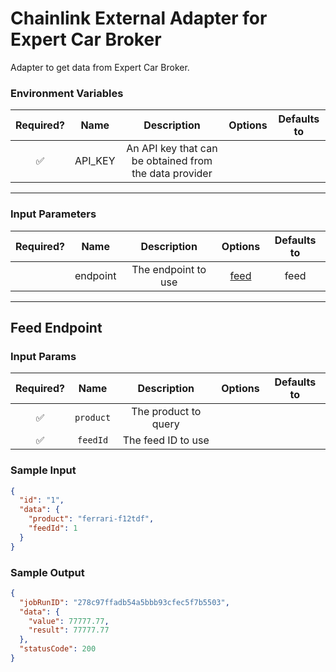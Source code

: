 # Chainlink External Adapter for Expert Car Broker

Adapter to get data from Expert Car Broker.

### Environment Variables

| Required? |  Name   |                                                        Description                                                         | Options | Defaults to |
| :-------: | :-----: | :------------------------------------------------------------------------------------------------------------------------: | :-----: | :---------: |
|     ✅     | API_KEY | An API key that can be obtained from the data provider |         |             |

---

### Input Parameters

| Required? |   Name   |     Description     |           Options            | Defaults to |
| :-------: | :------: | :-----------------: | :--------------------------: | :---------: |
|           | endpoint | The endpoint to use | [feed](#Feed-Endpoint) |   feed   |

---

## Feed Endpoint

### Input Params

| Required? |            Name            |               Description                |       Options       | Defaults to |
| :-------: | :------------------------: | :--------------------------------------: | :-----------------: | :---------: |
|    ✅     | `product`  |   The product to query    | |             |
|    ✅     | `feedId` | The feed ID to use | |             |

### Sample Input

```json
{
  "id": "1",
  "data": {
    "product": "ferrari-f12tdf",
    "feedId": 1
  }
}
```

### Sample Output

```json
{
  "jobRunID": "278c97ffadb54a5bbb93cfec5f7b5503",
  "data": {
    "value": 77777.77,
    "result": 77777.77
  },
  "statusCode": 200
}
```
